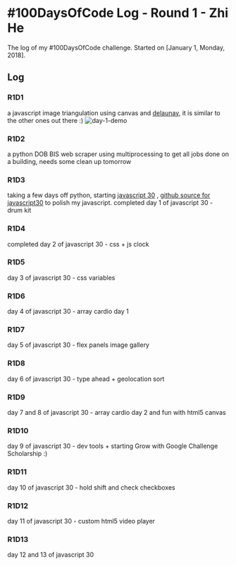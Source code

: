 # #100DaysOfCode Log - Round 1 - Zhi He

The log of my #100DaysOfCode challenge. Started on [January 1, Monday, 2018].

## Log

### R1D1 
a javascript image triangulation using canvas and [delaunay](https://github.com/ironwallaby/delaunay), it is similar to the other ones out there :) 
![day-1-demo](day-1/demo.gif)

### R1D2
a python DOB BIS web scraper using multiprocessing to get all jobs done on a building, needs some clean up tomorrow

### R1D3
taking a few days off python, starting [javascript 30](https://javascript30.com/) , [github source for javascript30](https://github.com/wesbos/JavaScript30) to polish my javascript.
completed day 1 of javascript 30 - drum kit 

### R1D4
completed day 2 of javascript 30 - css + js clock

### R1D5
day 3 of javascript 30 - css variables

### R1D6
day 4 of javascript 30 - array cardio day 1

### R1D7
day 5 of javascript 30 - flex panels image gallery

### R1D8
day 6 of javascript 30 - type ahead + geolocation sort

### R1D9
day 7 and 8 of javascript 30 - array cardio day 2 and fun with html5 canvas

### R1D10
day 9 of javascript 30 - dev tools + starting Grow with Google Challenge Scholarship :)

### R1D11
day 10 of javascript 30 - hold shift and check checkboxes 	

### R1D12
day 11 of javascript 30 - custom html5 video player

### R1D13
day 12 and 13 of javascript 30